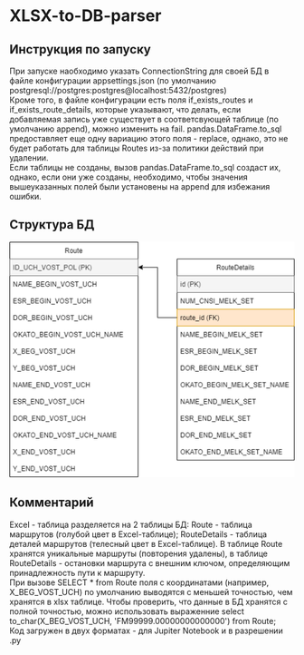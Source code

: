 # XLSX-to-DB-parser

## Инструкция по запуску
При запуске наобходимо указать ConnectionString для своей БД в файле конфигурации appsettings.json (по умолчанию postgresql://postgres:postgres@localhost:5432/postgres)  
Кроме того, в файле конфигурации есть поля if_exists_routes и if_exists_route_details, которые указывают, что делать, если добавляемая запись уже существует в соответсвующей таблице (по умолчанию append), можно изменить на fail. pandas.DataFrame.to_sql предоставляет еще одну вариацию этого поля - replace, однако, это не будет работать для таблицы Routes из-за политики действий при удалении.  
Если таблицы не созданы, вызов pandas.DataFrame.to_sql создаст их, однако, если они уже созданы, необходимо, чтобы значения вышеуказанных полей были установены на append для избежания ошибки.  

## Структура БД
![alt text](https://github.com/SSA-hub/XLSX-to-DB-parser/blob/main/RootCode%20DB%20Diagram.png)

## Комментарий

Excel - таблица разделяется на 2 таблицы БД: Route - таблица маршрутов (голубой цвет в Excel-таблице); RouteDetails - таблица деталей маршрутов (телесный цвет в Excel-таблице). В таблице Route хранятся уникальные маршруты (повторения удалены), в таблице RouteDetails - остановки маршрута с внешним ключом, определяющим принадлежность пути к маршруту.  
При вызове SELECT * from Route поля с координатами (например, X_BEG_VOST_UCH) по умолчанию выводятся с меньшей точностью, чем хранятся в xlsx таблице. Чтобы проверить, что данные в БД хранятся с полной точностью, можно использовать выраженние select to_char(X_BEG_VOST_UCH, 'FM99999.00000000000000') from Route;  
Код загружен в двух форматах - для Jupiter Notebook и в разрешении .py
